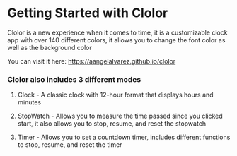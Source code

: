 # Getting Started with Clolor

Clolor is a new experience when it comes to time, it is a customizable clock app with over 140 different colors, it allows you to change the font color as well as the background color

You can visit it here: https://aangelalvarez.github.io/clolor

### Clolor also includes 3 different modes

1. Clock - A classic clock with 12-hour format that displays hours and minutes

2. StopWatch - Allows you to measure the time passed since you clicked start, it also allows you to stop, resume, and reset the stopwatch  

3. Timer - Allows you to set a countdown timer, includes different functions to stop, resume, and reset the timer
